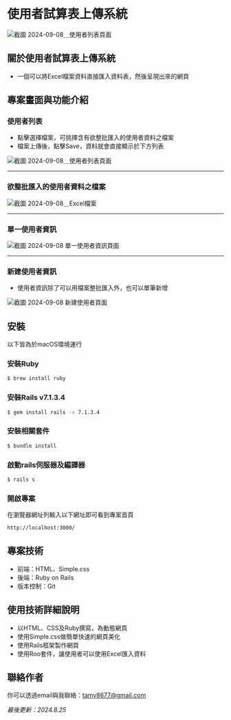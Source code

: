 # 使用者試算表上傳系統
![截圖 2024-09-08＿使用者列表頁面](https://github.com/user-attachments/assets/83f45b94-e8f2-4b75-9071-efc1c6d2b31d)

## 關於使用者試算表上傳系統
- 一個可以將Excel檔案資料直接匯入資料表，然後呈現出來的網頁
  
## 專案畫面與功能介紹
### 使用者列表
- 點擊選擇檔案，可挑擇含有欲整批匯入的使用者資料之檔案
- 檔案上傳後，點擊Save，資料就會直接顯示於下方列表

![截圖 2024-09-08＿使用者列表頁面](https://github.com/user-attachments/assets/83f45b94-e8f2-4b75-9071-efc1c6d2b31d)

<hr>

### 欲整批匯入的使用者資料之檔案
![截圖 2024-09-08＿Excel檔案](https://github.com/user-attachments/assets/39421f3a-f9f4-4790-b1b4-f020c30cfd3a)

<hr>

### 單一使用者資訊
![截圖 2024-09-08 單一使用者資訊頁面](https://github.com/user-attachments/assets/8d993304-0f5f-4142-ba44-833a06cb34df)

<hr>

### 新建使用者資訊
- 使用者資訊除了可以用檔案整批匯入外，也可以單筆新增

![截圖 2024-09-08 新建使用者頁面](https://github.com/user-attachments/assets/5191dc30-68bc-4b9d-8eb1-6428f7a6d065)

## 安裝
以下皆為於macOS環境運行
### 安裝Ruby
```bash
$ brew install ruby
```
### 安裝Rails v7.1.3.4
```bash
$ gem install rails -v 7.1.3.4
```
### 安裝相關套件
```bash
$ bundle install
```
### 啟動rails伺服器及編譯器
```bash
$ rails s
```
### 開啟專案
在瀏覽器網址列輸入以下網址即可看到專案首頁
```bash
http://localhost:3000/
```

## 專案技術
- 前端：HTML、Simple.css
- 後端：Ruby on Rails
- 版本控制：Git

## 使用技術詳細說明
- 以HTML、CSS及Ruby撰寫，為動態網頁
- 使用Simple.css做簡單快速的網頁美化
- 使用Rails框架製作網頁
- 使用Roo套件，讓使用者可以使用Excel匯入資料

## 聯絡作者
你可以透過email與我聯絡：tamy8677@gmail.com

<i>最後更新：2024.8.25</i>

